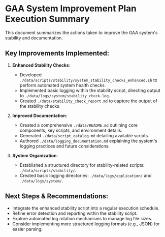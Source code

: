 # GAA System Improvement Plan Execution Summary

This document summarizes the actions taken to improve the GAA system's stability and documentation.

## Key Improvements Implemented:

1.  **Enhanced Stability Checks**:
    *   Developed `./data/scripts/stability/system_stability_checks_enhanced.sh` to perform automated system health checks.
    *   Implemented basic logging within the stability script, directing output to `./data/logs/system/stability_check.log`.
    *   Created `./data/stability_check_report.md` to capture the output of the stability checks.

2.  **Improved Documentation**:
    *   Created a comprehensive `./data/README.md` outlining core components, key scripts, and environment details.
    *   Generated `./data/script_catalog.md` detailing available scripts.
    *   Authored `./data/logging_documentation.md` explaining the system's logging practices and future considerations.

3.  **System Organization**:
    *   Established a structured directory for stability-related scripts: `./data/scripts/stability/`.
    *   Created basic logging directories: `./data/logs/application/` and `./data/logs/system/`.

## Next Steps & Recommendations:

- Integrate the enhanced stability script into a regular execution schedule.
- Refine error detection and reporting within the stability script.
- Explore automated log rotation mechanisms to manage log file sizes.
- Consider implementing more structured logging formats (e.g., JSON) for easier parsing.
